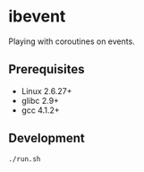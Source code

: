 # ibevent

Playing with coroutines on events.

## Prerequisites

* Linux 2.6.27+
* glibc 2.9+
* gcc 4.1.2+

## Development

```bash
./run.sh
```
